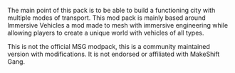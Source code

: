 The main point of this pack is to be able to build a functioning city with multiple modes of transport. This mod pack is mainly based around Immersive Vehicles a mod made to mesh with immersive engineering while allowing players to create a unique world with vehicles of all types.

This is not the official MSG modpack, this is a community maintained version with modifications. It is not endorsed or affiliated with MakeShift Gang.

